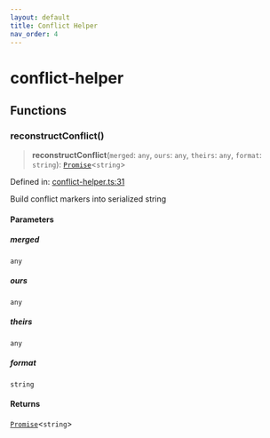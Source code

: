 ```yaml
---
layout: default
title: Conflict Helper
nav_order: 4
---
```


# conflict-helper

## Functions

### reconstructConflict()

> **reconstructConflict**(`merged`: `any`, `ours`: `any`, `theirs`: `any`, `format`: `string`): [`Promise`](https://developer.mozilla.org/docs/Web/JavaScript/Reference/Global_Objects/Promise)\<`string`\>

Defined in: [conflict-helper.ts:31](https://github.com/react18-tools/git-json-resolver/blob/f4a78307ca1912fa18ae0a9600625f9d3b3c8372/lib/src/conflict-helper.ts#L31)

Build conflict markers into serialized string

#### Parameters

##### merged

`any`

##### ours

`any`

##### theirs

`any`

##### format

`string`

#### Returns

[`Promise`](https://developer.mozilla.org/docs/Web/JavaScript/Reference/Global_Objects/Promise)\<`string`\>
